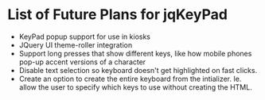 # List of Future Plans for jqKeyPad #

  * KeyPad popup support for use in kiosks
  * JQuery UI theme-roller integration
  * Support long presses that show different keys, like how mobile phones pop-up accent versions of a character
  * Disable text selection so keyboard doesn't get highlighted on fast clicks.
  * Create an option to create the entire keyboard from the intializer. Ie. allow the user to specify which keys to use without creating the HTML.
